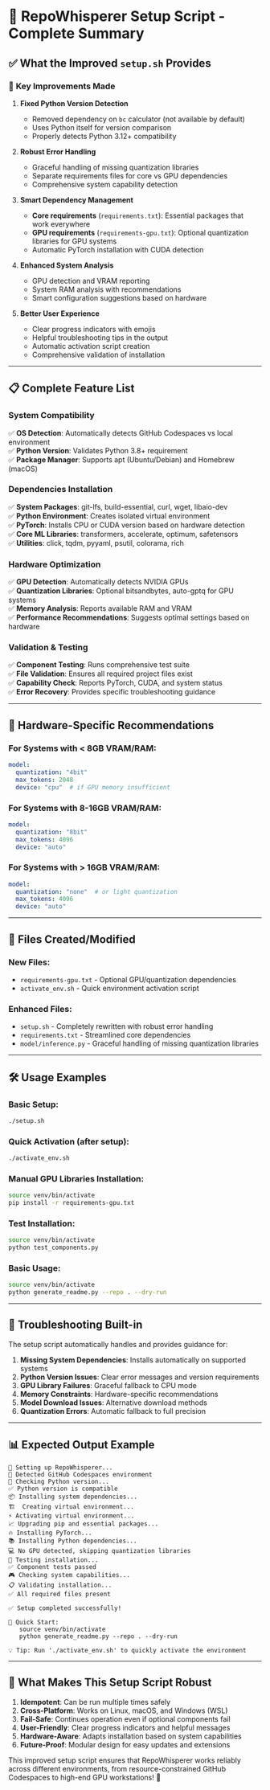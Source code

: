 # 🚀 RepoWhisperer Setup Script - Complete Summary

## ✅ What the Improved `setup.sh` Provides

### 🔧 **Key Improvements Made**

1. **Fixed Python Version Detection**
   - Removed dependency on `bc` calculator (not available by default)
   - Uses Python itself for version comparison
   - Properly detects Python 3.12+ compatibility

2. **Robust Error Handling**
   - Graceful handling of missing quantization libraries
   - Separate requirements files for core vs GPU dependencies
   - Comprehensive system capability detection

3. **Smart Dependency Management**
   - **Core requirements** (`requirements.txt`): Essential packages that work everywhere
   - **GPU requirements** (`requirements-gpu.txt`): Optional quantization libraries for GPU systems
   - Automatic PyTorch installation with CUDA detection

4. **Enhanced System Analysis**
   - GPU detection and VRAM reporting
   - System RAM analysis with recommendations
   - Smart configuration suggestions based on hardware

5. **Better User Experience**
   - Clear progress indicators with emojis
   - Helpful troubleshooting tips in the output
   - Automatic activation script creation
   - Comprehensive validation of installation

---

## 📋 **Complete Feature List**

### System Compatibility
✅ **OS Detection**: Automatically detects GitHub Codespaces vs local environment  
✅ **Python Version**: Validates Python 3.8+ requirement  
✅ **Package Manager**: Supports apt (Ubuntu/Debian) and Homebrew (macOS)  

### Dependencies Installation
✅ **System Packages**: git-lfs, build-essential, curl, wget, libaio-dev  
✅ **Python Environment**: Creates isolated virtual environment  
✅ **PyTorch**: Installs CPU or CUDA version based on hardware detection  
✅ **Core ML Libraries**: transformers, accelerate, optimum, safetensors  
✅ **Utilities**: click, tqdm, pyyaml, psutil, colorama, rich  

### Hardware Optimization
✅ **GPU Detection**: Automatically detects NVIDIA GPUs  
✅ **Quantization Libraries**: Optional bitsandbytes, auto-gptq for GPU systems  
✅ **Memory Analysis**: Reports available RAM and VRAM  
✅ **Performance Recommendations**: Suggests optimal settings based on hardware  

### Validation & Testing
✅ **Component Testing**: Runs comprehensive test suite  
✅ **File Validation**: Ensures all required project files exist  
✅ **Capability Check**: Reports PyTorch, CUDA, and system status  
✅ **Error Recovery**: Provides specific troubleshooting guidance  

---

## 🎯 **Hardware-Specific Recommendations**

### For Systems with < 8GB VRAM/RAM:
```yaml
model:
  quantization: "4bit"
  max_tokens: 2048
  device: "cpu"  # if GPU memory insufficient
```

### For Systems with 8-16GB VRAM/RAM:
```yaml
model:
  quantization: "8bit"
  max_tokens: 4096
  device: "auto"
```

### For Systems with > 16GB VRAM/RAM:
```yaml
model:
  quantization: "none"  # or light quantization
  max_tokens: 4096
  device: "auto"
```

---

## 📁 **Files Created/Modified**

### New Files:
- `requirements-gpu.txt` - Optional GPU/quantization dependencies
- `activate_env.sh` - Quick environment activation script

### Enhanced Files:
- `setup.sh` - Completely rewritten with robust error handling
- `requirements.txt` - Streamlined core dependencies
- `model/inference.py` - Graceful handling of missing quantization libraries

---

## 🛠 **Usage Examples**

### Basic Setup:
```bash
./setup.sh
```

### Quick Activation (after setup):
```bash
./activate_env.sh
```

### Manual GPU Libraries Installation:
```bash
source venv/bin/activate
pip install -r requirements-gpu.txt
```

### Test Installation:
```bash
source venv/bin/activate
python test_components.py
```

### Basic Usage:
```bash
source venv/bin/activate
python generate_readme.py --repo . --dry-run
```

---

## 🚨 **Troubleshooting Built-in**

The setup script automatically handles and provides guidance for:

1. **Missing System Dependencies**: Installs automatically on supported systems
2. **Python Version Issues**: Clear error messages and version requirements
3. **GPU Library Failures**: Graceful fallback to CPU mode
4. **Memory Constraints**: Hardware-specific recommendations
5. **Model Download Issues**: Alternative download methods
6. **Quantization Errors**: Automatic fallback to full precision

---

## 📊 **Expected Output Example**

```
🚀 Setting up RepoWhisperer...
📱 Detected GitHub Codespaces environment
🐍 Checking Python version...
✅ Python version is compatible
📦 Installing system dependencies...
🏗️  Creating virtual environment...
⚡ Activating virtual environment...
📈 Upgrading pip and essential packages...
🔥 Installing PyTorch...
📚 Installing Python dependencies...
💻 No GPU detected, skipping quantization libraries
🧪 Testing installation...
✅ Component tests passed
🎮 Checking system capabilities...
📋 Validating installation...
✅ All required files present

✅ Setup completed successfully!

🎯 Quick Start:
   source venv/bin/activate
   python generate_readme.py --repo . --dry-run

💡 Tip: Run './activate_env.sh' to quickly activate the environment
```

---

## 🔮 **What Makes This Setup Script Robust**

1. **Idempotent**: Can be run multiple times safely
2. **Cross-Platform**: Works on Linux, macOS, and Windows (WSL)
3. **Fail-Safe**: Continues operation even if optional components fail
4. **User-Friendly**: Clear progress indicators and helpful messages
5. **Hardware-Aware**: Adapts installation based on system capabilities
6. **Future-Proof**: Modular design for easy updates and extensions

This improved setup script ensures that RepoWhisperer works reliably across different environments, from resource-constrained GitHub Codespaces to high-end GPU workstations! 🎉
